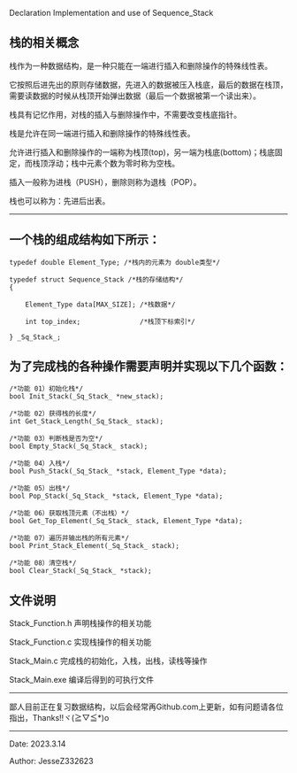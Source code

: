 Declaration Implementation and use of Sequence_Stack

栈的相关概念
----------------------------------------------------------------------------------------------------------------------------------

栈作为一种数据结构，是一种只能在一端进行插入和删除操作的特殊线性表。

它按照后进先出的原则存储数据，先进入的数据被压入栈底，最后的数据在栈顶，需要读数据的时候从栈顶开始弹出数据（最后一个数据被第一个读出来）。

栈具有记忆作用，对栈的插入与删除操作中，不需要改变栈底指针。

栈是允许在同一端进行插入和删除操作的特殊线性表。

允许进行插入和删除操作的一端称为栈顶(top)，另一端为栈底(bottom)；栈底固定，而栈顶浮动；栈中元素个数为零时称为空栈。

插入一般称为进栈（PUSH），删除则称为退栈（POP）。

栈也可以称为：先进后出表。

----------------------------------------------------------------------------------------------------------------------------------
一个栈的组成结构如下所示：
----------------------------------------------------------------------------------------------------------------------------------

    typedef double Element_Type; /*栈内的元素为 double类型*/

    typedef struct Sequence_Stack /*栈的存储结构*/
    {

        Element_Type data[MAX_SIZE]; /*栈数据*/

        int top_index;               /*栈顶下标索引*/
    
    } _Sq_Stack_;


为了完成栈的各种操作需要声明并实现以下几个函数：
----------------------------------------------------------------------------------------------------------------------------------
    /*功能 01）初始化栈*/
    bool Init_Stack(_Sq_Stack_ *new_stack);

    /*功能 02）获得栈的长度*/
    int Get_Stack_Length(_Sq_Stack_ stack);

    /*功能 03）判断栈是否为空*/
    bool Empty_Stack(_Sq_Stack_ stack);

    /*功能 04）入栈*/
    bool Push_Stack(_Sq_Stack_ *stack, Element_Type *data);

    /*功能 05）出栈*/
    bool Pop_Stack(_Sq_Stack_ *stack, Element_Type *data);

    /*功能 06）获取栈顶元素（不出栈）*/
    bool Get_Top_Element(_Sq_Stack_ stack, Element_Type *data);

    /*功能 07）遍历并输出栈的所有元素*/
    bool Print_Stack_Element(_Sq_Stack_ stack);

    /*功能 08）清空栈*/
    bool Clear_Stack(_Sq_Stack_ *stack);

文件说明
----------------------------------------------------------------------------------------------------------------------------------
Stack_Function.h    声明栈操作的相关功能

Stack_Function.c    实现栈操作的相关功能

Stack_Main.c        完成栈的初始化，入栈，出栈，读栈等操作

Stack_Main.exe      编译后得到的可执行文件

----------------------------------------------------------------------------------------------------------------------------------

鄙人目前正在复习数据结构，以后会经常再Github.com上更新，如有问题请各位指出，Thanks!!ヾ(≧▽≦*)o

----------------------------------------------------------------------------------------------------------------------------------
Date: 2023.3.14        

Author: JesseZ332623
